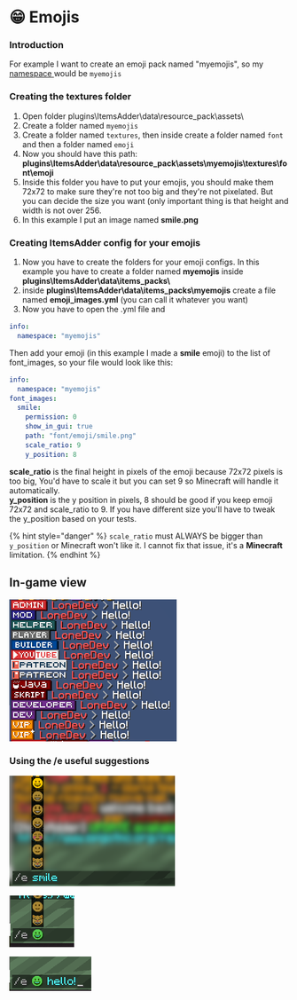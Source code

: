 # 😁 Emojis

### Introduction

For example I want to create an emoji pack named "myemojis", so my [namespace ](../basic-concepts/namespace/)would be `myemojis`

### Creating the textures folder

1. Open folder plugins\ItemsAdder\data\resource\_pack\assets\\
2. Create a folder named `myemojis`
3. Create a folder named `textures`, then inside create a folder named `font` and then a folder named `emoji`
4. Now you should have this path: **plugins\ItemsAdder\data\resource\_pack\assets\myemojis\textures\font\emoji**
5. Inside this folder you have to put your emojis, you should make them 72x72 to make sure they're not too big and they're not pixelated. But you can decide the size you want (only important thing is that height and width is not over 256.
6. In this example I put an image named **smile.png**

### Creating ItemsAdder config for your emojis

1. Now you have to create the folders for your emoji configs. In this example you have to create a folder named **myemojis** inside **plugins\ItemsAdder\data\items\_packs\\**
2. inside **plugins\ItemsAdder\data\items\_packs\myemojis** create a file named **emoji\_images.yml** (you can call it whatever you want)
3. Now you have to open the .yml file and&#x20;

```yaml
info:
  namespace: "myemojis"
```

Then add your emoji (in this example I made a **smile** emoji) to the list of font\_images, so your file would look like this:

```yaml
info:
  namespace: "myemojis"
font_images:
  smile:
    permission: 0
    show_in_gui: true
    path: "font/emoji/smile.png"
    scale_ratio: 9
    y_position: 8
```

**scale\_ratio** is the final height in pixels of the emoji because 72x72 pixels is too big, You'd have to scale it but you can set 9 so Minecraft will handle it automatically.\
**y\_position** is the y position in pixels, 8 should be good if you keep emoji 72x72 and scale\_ratio to 9. If you have different size you'll have to tweak the y\_position based on your tests.

{% hint style="danger" %}
`scale_ratio` must ALWAYS be bigger than `y_position` or Minecraft won't like it. I cannot fix that issue, it's a **Minecraft** limitation.
{% endhint %}

## In-game view

![](<../../../.gitbook/assets/Ranks.png>)

### Using the /e useful suggestions

![](<../../../.gitbook/assets/font imge exsmple.png>)

![](<../../../.gitbook/assets/font imge exsmple2.png>)

![](<../../../.gitbook/assets/font imge exsmple1.png>)

